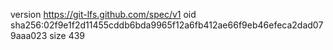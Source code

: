version https://git-lfs.github.com/spec/v1
oid sha256:02f9e1f2d11455cddb6bda9965f12a6fb412ae66f9eb46efeca2dad079aaa023
size 439
